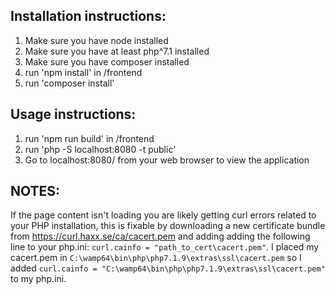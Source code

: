 ## Installation instructions:
1. Make sure you have node installed
2. Make sure you have at least php^7.1 installed
3. Make sure you have composer installed
4. run 'npm install' in /frontend
5. run 'composer install' 

## Usage instructions:
1. run 'npm run build' in /frontend
2. run 'php -S localhost:8080 -t public'
3. Go to localhost:8080/ from your web browser to view the application

## NOTES:
If the page content isn't loading you are likely getting curl errors related to your PHP installation, this is fixable by downloading a new certificate bundle from https://curl.haxx.se/ca/cacert.pem and adding adding the following line to your php.ini: `curl.cainfo = "path_to_cert\cacert.pem"`.
I placed my cacert.pem in `C:\wamp64\bin\php\php7.1.9\extras\ssl\cacert.pem` so I added `curl.cainfo = "C:\wamp64\bin\php\php7.1.9\extras\ssl\cacert.pem"` to my php.ini.